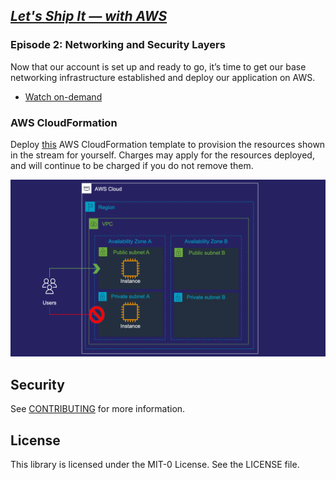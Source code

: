 ## [_Let's Ship It — with AWS_](https://pages.awscloud.com/global-traincert-twitch-lets-ship-it-with-aws.html)

### **Episode 2: Networking and Security Layers**
Now that our account is set up and ready to go, it’s time to get our base networking infrastructure established and deploy our application on AWS.

- [Watch on-demand](https://www.twitch.tv/videos/1134099974)

### **AWS CloudFormation**

Deploy [this](episode-2-cloudformation.yml) AWS CloudFormation template to provision the resources shown in the stream for yourself. Charges may apply for the resources deployed, and will continue to be charged if you do not remove them. 

![Architecture Diagram](episode-2-architecture-diagram.png)

## Security

See [CONTRIBUTING](CONTRIBUTING.md#security-issue-notifications) for more information.

## License

This library is licensed under the MIT-0 License. See the LICENSE file.

